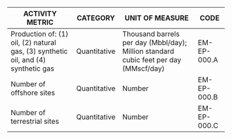 | ACTIVITY METRIC | CATEGORY | UNIT OF MEASURE | CODE |
|-----------------|----------|-----------------|------|
| Production of: (1) oil, (2) natural gas, (3) synthetic oil, and (4) synthetic gas | Quantitative | Thousand barrels per day (Mbbl/day); Million standard cubic feet per day (MMscf/day) | EM-EP-000.A |
| Number of offshore sites | Quantitative | Number | EM-EP-000.B |
| Number of terrestrial sites | Quantitative | Number | EM-EP-000.C |